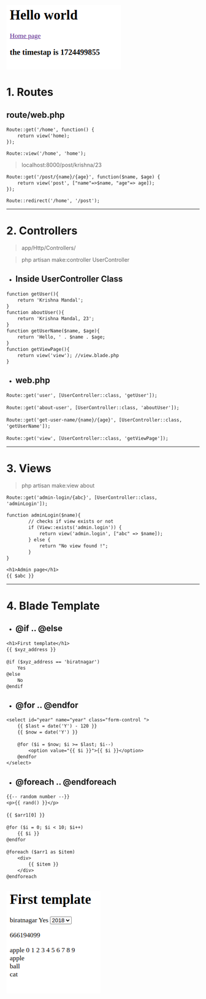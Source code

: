 ![alt text](readmeImages/image.png)

# 1. Routes
## route/web.php

```
Route::get('/home', function() {
    return view('home);
});
```

```
Route::view('/home', 'home');
```

> localhost:8000/post/krishna/23
```
Route::get('/post/{name}/{age}', function($name, $age) {
    return view('post', ["name"=>$name, "age"=> age]);
});
```

```
Route::redirect('/home', '/post');
```
---

# 2. Controllers

> app/Http/Controllers/

> php artisan make:controller UserController

* ## Inside UserController Class
```
function getUser(){
    return 'Krishna Mandal';
}
function aboutUser(){
    return 'Krishna Mandal, 23';
}
function getUserName($name, $age){
    return 'Hello, ' . $name . $age;
}
function getViewPage(){
    return view('view'); //view.blade.php
}

```
* ## web.php
```
Route::get('user', [UserController::class, 'getUser']);

Route::get('about-user', [UserController::class, 'aboutUser']);

Route::get('get-user-name/{name}/{age}', [UserController::class, 'getUserName']);

Route::get('view', [UserController::class, 'getViewPage']);

```
---

# 3. Views

> php artisan make:view about

```
Route::get('admin-login/{abc}', [UserController::class, 'adminLogin']);
```

```
function adminLogin($name){
        // checks if view exists or not
        if (View::exists('admin.login')) {
            return view('admin.login', ["abc" => $name]);
        } else {
            return "No view found !";
        }
}
```

```
<h1>Admin page</h1>
{{ $abc }}
```
---

# 4. Blade Template
* ## @if .. @else
```
<h1>First template</h1>
{{ $xyz_address }}

@if ($xyz_address == 'biratnagar')
    Yes
@else
    No
@endif
```

* ## @for .. @endfor
```
<select id="year" name="year" class="form-control ">
    {{ $last = date('Y') - 120 }}
    {{ $now = date('Y') }}

    @for ($i = $now; $i >= $last; $i--)
        <option value="{{ $i }}">{{ $i }}</option>
    @endfor
</select>
```

* ## @foreach .. @endforeach
```
{{-- random number --}}
<p>{{ rand() }}</p>

{{ $arr1[0] }}

@for ($i = 0; $i < 10; $i++)
    {{ $i }}
@endfor

@foreach ($arr1 as $item)
    <div>
        {{ $item }}
    </div>
@endforeach
```
![alt text](readmeImages/image1.png)
---